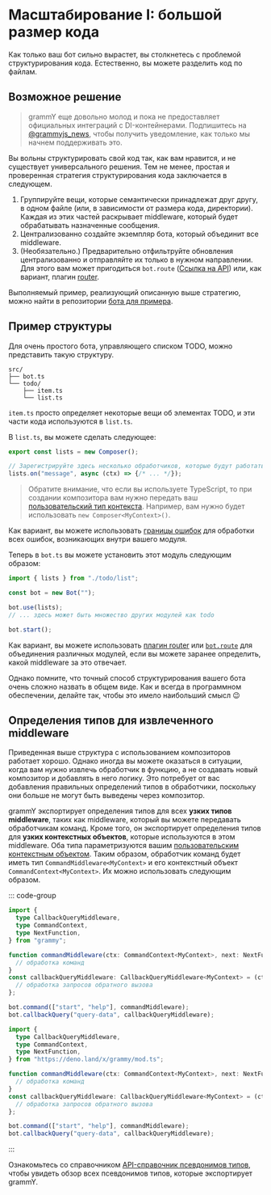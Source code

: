 # Масштабирование I: большой размер кода

Как только ваш бот сильно вырастет, вы столкнетесь с проблемой структурирования кода.
Естественно, вы можете разделить код по файлам.

## Возможное решение

> grammY еще довольно молод и пока не предоставляет официальных интеграций с DI-контейнерами.
> Подпишитесь на [@grammyjs_news](https://t.me/grammyjs_news), чтобы получить уведомление, как только мы начнем поддерживать это.

Вы вольны структурировать свой код так, как вам нравится, и не существует универсального решения.
Тем не менее, простая и проверенная стратегия структурирования кода заключается в следующем.

1. Группируйте вещи, которые семантически принадлежат друг другу, в одном файле (или, в зависимости от размера кода, директории).
   Каждая из этих частей раскрывает middleware, который будет обрабатывать назначенные сообщения.
2. Централизованно создайте экземпляр бота, который объединит все middleware.
3. (Необязательно.) Предварительно отфильтруйте обновления централизованно и отправляйте их только в нужном направлении.
   Для этого вам может пригодиться `bot.route` ([Ссылка на API](/ref/core/composer#route)) или, как вариант, плагин [router](../plugins/router).

Выполняемый пример, реализующий описанную выше стратегию, можно найти в репозитории [бота для примера](https://github.com/grammyjs/examples/tree/main/scaling).

## Пример структуры

Для очень простого бота, управляющего списком TODO, можно представить такую структуру.

```asciiart:no-line-numbers
src/
├── bot.ts
└── todo/
    ├── item.ts
    └── list.ts
```

`item.ts` просто определяет некоторые вещи об элементах TODO, и эти части кода используются в `list.ts`.

В `list.ts`, вы можете сделать следующее:

```ts
export const lists = new Composer();

// Зарегистрируйте здесь несколько обработчиков, которые будут работать с вашим middleware обычным способом.
lists.on("message", async (ctx) => {/* ... */});
```

> Обратите внимание, что если вы используете TypeScript, то при создании композитора вам нужно передать ваш [пользовательский тип контекста](../guide/context#кастомизация-объекта-контекста).
> Например, вам нужно будет использовать `new Composer<MyContext>()`.

Как вариант, вы можете использовать [границы ошибок](../guide/errors#границы-ошибок) для обработки всех ошибок, возникающих внутри вашего модуля.

Теперь в `bot.ts` вы можете установить этот модуль следующим образом:

```ts
import { lists } from "./todo/list";

const bot = new Bot("");

bot.use(lists);
// ... здесь может быть множество других модулей как todo

bot.start();
```

Как вариант, вы можете использовать [плагин router](../plugins/router) или [`bot.route`](/ref/core/composer#route) для объединения различных модулей, если вы можете заранее определить, какой middleware за это отвечает.

Однако помните, что точный способ структурирования вашего бота очень сложно назвать в общем виде.
Как и всегда в программном обеспечении, делайте так, чтобы это имело наибольший смысл :wink:

## Определения типов для извлеченного middleware

Приведенная выше структура с использованием композиторов работает хорошо.
Однако иногда вы можете оказаться в ситуации, когда вам нужно извлечь обработчик в функцию, а не создавать новый композитор и добавлять в него логику.
Это потребует от вас добавления правильных определений типов в обработчики, поскольку они больше не могут быть выведены через композитор.

grammY экспортирует определения типов для всех **узких типов middleware**, таких как middleware, который вы можете передавать обработчикам команд.
Кроме того, он экспортирует определения типов для **узких контекстных объектов**, которые используются в этом middleware.
Оба типа параметризуются вашим [пользовательским контекстным объектом](../guide/context#кастомизация-объекта-контекста).
Таким образом, обработчик команд будет иметь тип `CommandMiddleware<MyContext>` и его контекстный объект `CommandContext<MyContext>`.
Их можно использовать следующим образом.

::: code-group

```ts [Node.js]
import {
  type CallbackQueryMiddleware,
  type CommandContext,
  type NextFunction,
} from "grammy";

function commandMiddleware(ctx: CommandContext<MyContext>, next: NextFunction) {
  // обработка команд
}
const callbackQueryMiddleware: CallbackQueryMiddleware<MyContext> = (ctx) => {
  // обработка запросов обратного вызова
};

bot.command(["start", "help"], commandMiddleware);
bot.callbackQuery("query-data", callbackQueryMiddleware);
```

```ts [Deno]
import {
  type CallbackQueryMiddleware,
  type CommandContext,
  type NextFunction,
} from "https://deno.land/x/grammy/mod.ts";

function commandMiddleware(ctx: CommandContext<MyContext>, next: NextFunction) {
  // обработка команд
}
const callbackQueryMiddleware: CallbackQueryMiddleware<MyContext> = (ctx) => {
  // обработка запросов обратного вызова
};

bot.command(["start", "help"], commandMiddleware);
bot.callbackQuery("query-data", callbackQueryMiddleware);
```

:::

Ознакомьтесь со справочником [API-справочник псевдонимов типов](/ref/core/#type-aliases), чтобы увидеть обзор всех псевдонимов типов, которые экспортирует grammY.